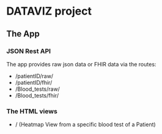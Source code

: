 # DATAVIZ project

## The App

### JSON Rest API

The app provides raw json data or FHIR data via the routes:

- /patientID/raw/
- /patientID/fhir/
- /Blood_tests/raw/
- /Blood_tests/fhir/

### The HTML views

- / (Heatmap View from a specific blood test of a Patient)
  
